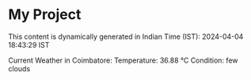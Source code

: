 # My Project

This content is dynamically generated in Indian Time (IST): 2024-04-04 18:43:29 IST


Current Weather in Coimbatore:
Temperature: 36.88 °C
Condition: few clouds
